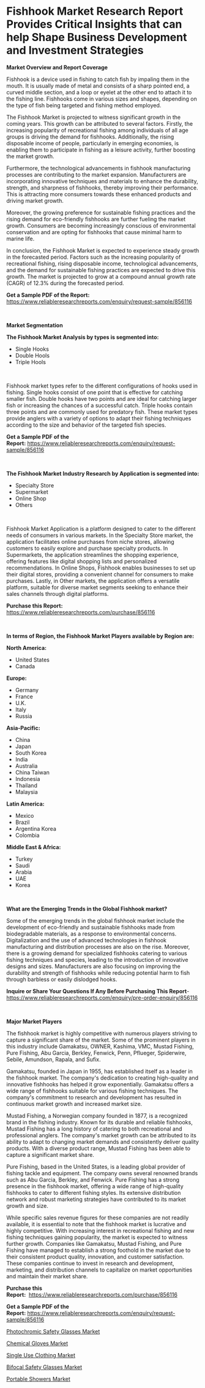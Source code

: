 <p><h1>Fishhook Market Research Report Provides Critical Insights that can help Shape Business Development and Investment Strategies</h1></p><p><strong>Market Overview and Report Coverage</strong></p>
<p><p>Fishhook is a device used in fishing to catch fish by impaling them in the mouth. It is usually made of metal and consists of a sharp pointed end, a curved middle section, and a loop or eyelet at the other end to attach it to the fishing line. Fishhooks come in various sizes and shapes, depending on the type of fish being targeted and fishing method employed.</p><p>The Fishhook Market is projected to witness significant growth in the coming years. This growth can be attributed to several factors. Firstly, the increasing popularity of recreational fishing among individuals of all age groups is driving the demand for fishhooks. Additionally, the rising disposable income of people, particularly in emerging economies, is enabling them to participate in fishing as a leisure activity, further boosting the market growth.</p><p>Furthermore, the technological advancements in fishhook manufacturing processes are contributing to the market expansion. Manufacturers are incorporating innovative techniques and materials to enhance the durability, strength, and sharpness of fishhooks, thereby improving their performance. This is attracting more consumers towards these enhanced products and driving market growth.</p><p>Moreover, the growing preference for sustainable fishing practices and the rising demand for eco-friendly fishhooks are further fueling the market growth. Consumers are becoming increasingly conscious of environmental conservation and are opting for fishhooks that cause minimal harm to marine life.</p><p>In conclusion, the Fishhook Market is expected to experience steady growth in the forecasted period. Factors such as the increasing popularity of recreational fishing, rising disposable income, technological advancements, and the demand for sustainable fishing practices are expected to drive this growth. The market is projected to grow at a compound annual growth rate (CAGR) of 12.3% during the forecasted period.</p></p>
<p><strong>Get a Sample PDF of the Report:</strong> <a href="https://www.reliableresearchreports.com/enquiry/request-sample/856116">https://www.reliableresearchreports.com/enquiry/request-sample/856116</a></p>
<p>&nbsp;</p>
<p><strong>Market Segmentation</strong></p>
<p><strong>The Fishhook Market Analysis by types is segmented into:</strong></p>
<p><ul><li>Single Hooks</li><li>Double Hools</li><li>Triple Hools</li></ul></p>
<p>&nbsp;</p>
<p><p>Fishhook market types refer to the different configurations of hooks used in fishing. Single hooks consist of one point that is effective for catching smaller fish. Double hooks have two points and are ideal for catching larger fish or increasing the chances of a successful catch. Triple hooks contain three points and are commonly used for predatory fish. These market types provide anglers with a variety of options to adapt their fishing techniques according to the size and behavior of the targeted fish species.</p></p>
<p><strong>Get a Sample PDF of the Report:</strong>&nbsp;<a href="https://www.reliableresearchreports.com/enquiry/request-sample/856116">https://www.reliableresearchreports.com/enquiry/request-sample/856116</a></p>
<p>&nbsp;</p>
<p><strong>The Fishhook Market Industry Research by Application is segmented into:</strong></p>
<p><ul><li>Specialty Store</li><li>Supermarket</li><li>Online Shop</li><li>Others</li></ul></p>
<p>&nbsp;</p>
<p><p>Fishhook Market Application is a platform designed to cater to the different needs of consumers in various markets. In the Specialty Store market, the application facilitates online purchases from niche stores, allowing customers to easily explore and purchase specialty products. In Supermarkets, the application streamlines the shopping experience, offering features like digital shopping lists and personalized recommendations. In Online Shops, Fishhook enables businesses to set up their digital stores, providing a convenient channel for consumers to make purchases. Lastly, in Other markets, the application offers a versatile platform, suitable for diverse market segments seeking to enhance their sales channels through digital platforms.</p></p>
<p><strong>Purchase this Report:</strong>&nbsp; <a href="https://www.reliableresearchreports.com/purchase/856116">https://www.reliableresearchreports.com/purchase/856116</a></p>
<p>&nbsp;</p>
<p><strong>In terms of Region, the Fishhook Market Players available by Region are:</strong></p>
<p>
    <p> <strong> North America: </strong>
        <ul>
            <li>United States</li>
            <li>Canada</li>
        </ul>
        </p> 
    <p> <strong> Europe: </strong>
        <ul>
            <li>Germany</li>
            <li>France</li>
            <li>U.K.</li>
            <li>Italy</li>
            <li>Russia</li>
        </ul>
        </p> 
    <p> <strong> Asia-Pacific: </strong>
        <ul>
            <li>China</li>
            <li>Japan</li>
            <li>South Korea</li>
            <li>India</li>
            <li>Australia</li>
            <li>China Taiwan</li>
            <li>Indonesia</li>
            <li>Thailand</li>
            <li>Malaysia</li>
        </ul>
        </p> 
    <p> <strong> Latin America: </strong>
        <ul>
            <li>Mexico</li>
            <li>Brazil</li>
            <li>Argentina Korea</li>
            <li>Colombia</li>
        </ul>
        </p> 
    <p> <strong> Middle East & Africa: </strong>
        <ul>
            <li>Turkey</li>
            <li>Saudi</li>
            <li>Arabia</li>
            <li>UAE</li>
            <li>Korea</li>
        </ul>
    </p>
    </p>
<p>&nbsp;</p>
<p><strong>What are the Emerging Trends in the Global Fishhook market?</strong></p>
<p><p>Some of the emerging trends in the global fishhook market include the development of eco-friendly and sustainable fishhooks made from biodegradable materials, as a response to environmental concerns. Digitalization and the use of advanced technologies in fishhook manufacturing and distribution processes are also on the rise. Moreover, there is a growing demand for specialized fishhooks catering to various fishing techniques and species, leading to the introduction of innovative designs and sizes. Manufacturers are also focusing on improving the durability and strength of fishhooks while reducing potential harm to fish through barbless or easily dislodged hooks.</p></p>
<p><strong>Inquire or Share Your Questions If Any Before Purchasing This Report</strong>- <a href="https://www.reliableresearchreports.com/enquiry/pre-order-enquiry/856116">https://www.reliableresearchreports.com/enquiry/pre-order-enquiry/856116</a></p>
<p>&nbsp;</p>
<p><strong>Major Market Players</strong></p>
<p><p>The fishhook market is highly competitive with numerous players striving to capture a significant share of the market. Some of the prominent players in this industry include Gamakatsu, OWNER, Kashima, VMC, Mustad Fishing, Pure Fishing, Abu Garcia, Berkley, Fenwick, Penn, Pflueger, Spiderwire, Sebile, Amundson, Rapala, and Sufix.</p><p>Gamakatsu, founded in Japan in 1955, has established itself as a leader in the fishhook market. The company's dedication to creating high-quality and innovative fishhooks has helped it grow exponentially. Gamakatsu offers a wide range of fishhooks suitable for various fishing techniques. The company's commitment to research and development has resulted in continuous market growth and increased market size.</p><p>Mustad Fishing, a Norwegian company founded in 1877, is a recognized brand in the fishing industry. Known for its durable and reliable fishhooks, Mustad Fishing has a long history of catering to both recreational and professional anglers. The company's market growth can be attributed to its ability to adapt to changing market demands and consistently deliver quality products. With a diverse product range, Mustad Fishing has been able to capture a significant market share.</p><p>Pure Fishing, based in the United States, is a leading global provider of fishing tackle and equipment. The company owns several renowned brands such as Abu Garcia, Berkley, and Fenwick. Pure Fishing has a strong presence in the fishhook market, offering a wide range of high-quality fishhooks to cater to different fishing styles. Its extensive distribution network and robust marketing strategies have contributed to its market growth and size.</p><p>While specific sales revenue figures for these companies are not readily available, it is essential to note that the fishhook market is lucrative and highly competitive. With increasing interest in recreational fishing and new fishing techniques gaining popularity, the market is expected to witness further growth. Companies like Gamakatsu, Mustad Fishing, and Pure Fishing have managed to establish a strong foothold in the market due to their consistent product quality, innovation, and customer satisfaction. These companies continue to invest in research and development, marketing, and distribution channels to capitalize on market opportunities and maintain their market share.</p></p>
<p><strong>Purchase this Report:</strong>&nbsp;&nbsp;<a href="https://www.reliableresearchreports.com/purchase/856116">https://www.reliableresearchreports.com/purchase/856116</a></p>
<p></p>
<p><strong>Get a Sample PDF of the Report:</strong>&nbsp;<a href="https://www.reliableresearchreports.com/enquiry/request-sample/856116">https://www.reliableresearchreports.com/enquiry/request-sample/856116</a></p>
<p><p><a href="https://github.com/scarol104/Market-Research-Report-List-2/blob/main/photochromic-safety-glasses-market.md">Photochromic Safety Glasses Market</a></p><p><a href="https://github.com/gshchiplitsov/Market-Research-Report-List-2/blob/main/chemical-gloves-market.md">Chemical Gloves Market</a></p><p><a href="https://github.com/ambrozg/Market-Research-Report-List-2/blob/main/single-use-clothing-market.md">Single Use Clothing Market</a></p><p><a href="https://github.com/deliacustodio40/Market-Research-Report-List-2/blob/main/bifocal-safety-glasses-market.md">Bifocal Safety Glasses Market</a></p><p><a href="https://github.com/dzharov81/Market-Research-Report-List-2/blob/main/portable-showers-market.md">Portable Showers Market</a></p></p>